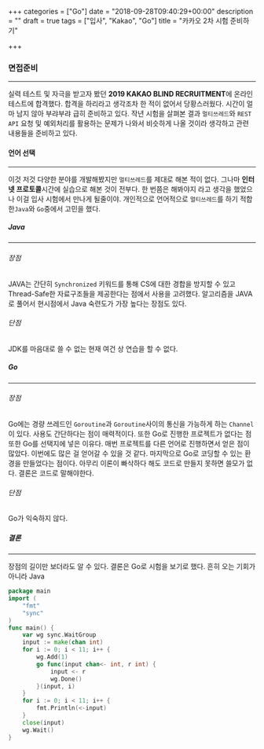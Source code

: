 +++
categories = ["Go"]
date = "2018-09-28T09:40:29+00:00"
description = ""
draft = true
tags = ["입사", "Kakao", "Go"]
title = "카카오 2차 시험 준비하기"

+++
### 면접준비

***

실력 테스트 및 자극을 받고자 봤던 **2019 KAKAO BLIND RECRUITMENT**에 온라인 테스트에 합격했다. 합격을 하리라고 생각조차 한 적이 없어서 당황스러웠다.  시간이 얼마 남지 않아 부랴부랴 급히 준비하고 있다. 작년 시험을 살펴본 결과 `멀티쓰레드`와 `REST API` 요청 및 예외처리를 활용하는 문제가 나와서 비슷하게 나올 것이라 생각하고 관련 내용들을 준비하고 있다.

#### 언어 선택

***

이것 저것 다양한 분야를 개발해봤지만 `멀티쓰레드`를 제대로 해본 적이 없다. 그나마 **인터넷 프로토콜**시간에 실습으로 해본 것이 전부다. 한 번쯤은 해봐야지 라고 생각을 했었으나 이걸 입사 시험에서 만나게 될줄이야. 개인적으로 언어적으로  `멀티쓰레드`를 하기 적합한`Java`와 `Go`중에서 고민을 했다.

##### Java

***

###### 장점

JAVA는 간단히 `Synchronized` 키워드를 통해 CS에 대한 경합을 방지할 수 있고 Thread-Safe한 자료구조들을 제공한다는 점에서 사용을 고려했다. 알고리즘을 JAVA로 풀어서 현시점에서 Java 숙련도가 가장 높다는 장점도 있다.

###### 단점

JDK를 마음대로 쓸 수 없는 현재 여건 상 연습을 할 수 없다.

##### Go

***

###### 장점

Go에는 경량 쓰레드인 `Goroutine`과 `Goroutine`사이의 통신을 가능하게 하는 `Channel`이 있다. 사용도 간단하다는 점이 매력적이다. 또한 Go로 진행한 프로젝트가 없다는 점 또한 Go를 선택지에 넣은 이유다. 매번 프로젝트를 다른 언어로 진행하면서 얻은 점이 많았다. 이번에도 많은 걸 얻어갈 수 있을 것 같다. 마지막으로 Go로 코딩할 수 있는 환경을 만들었다는 점이다. 아무리 이론이 빠삭하다 해도 코드로 만들지 못하면 쓸모가 없다. 결론은 코드로 말해야한다. 

###### 단점

Go가 익숙하지 않다.

##### 결론

***

장점의 길이만 보더라도 알 수 있다. 결론은 Go로 시험을 보기로 했다. 흔히 오는 기회가 아니라 Java

```go
package main
import (
	"fmt"
	"sync"
)
func main() {
	var wg sync.WaitGroup
	input := make(chan int)
	for i := 0; i < 11; i++ {
		wg.Add(1)
		go func(input chan<- int, r int) {
			input <- r
			wg.Done()
		}(input, i)
	}
	for i := 0; i < 11; i++ {
		fmt.Println(<-input)
	}
	close(input)
	wg.Wait()
}
```